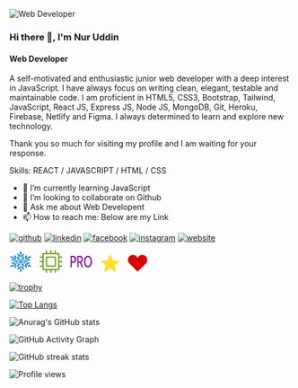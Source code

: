 ![Web Developer](https://media-exp2.licdn.com/dms/image/C4D16AQEckp2DLECn7A/profile-displaybackgroundimage-shrink_200_800/0/1654683663522?e=1661385600&v=beta&t=V0zTjbz2LlJo49eMfP7KUWFxJIktBRLR02sPu2EOsJw)

### Hi there 👋, I'm Nur Uddin
#### Web Developer


A self-motivated and enthusiastic junior web developer with a deep interest in JavaScript. I have always focus on writing clean, elegant, testable and maintainable code. I am proficient in HTML5, CSS3, Bootstrap, Tailwind, JavaScript, React JS, Express JS, Node JS, MongoDB, Git, Heroku, Firebase, Netlify and Figma. I always determined to learn and explore new technology. 

Thank you so much for visiting my profile and I am waiting for your response.

Skills: REACT / JAVASCRIPT / HTML / CSS

- 🌱 I’m currently learning JavaScript 
- 👯 I’m looking to collaborate on Github 
- 💬 Ask me about Web Developent 
- 📫 How to reach me: Below are my Link 


[<img src='https://cdn.jsdelivr.net/npm/simple-icons@3.0.1/icons/github.svg' alt='github' height='40'>](https://github.com/Nuruddin43)  [<img src='https://cdn.jsdelivr.net/npm/simple-icons@3.0.1/icons/linkedin.svg' alt='linkedin' height='40'>](https://www.linkedin.com/in/https://www.linkedin.com/in/nur-uddin-b3567a177//)  [<img src='https://cdn.jsdelivr.net/npm/simple-icons@3.0.1/icons/facebook.svg' alt='facebook' height='40'>](https://www.facebook.com/https://www.facebook.com/nur.uddin.39948856)  [<img src='https://cdn.jsdelivr.net/npm/simple-icons@3.0.1/icons/instagram.svg' alt='instagram' height='40'>](https://www.instagram.com/https://www.instagram.com/nur_uddin9243/?hl=en/)  [<img src='https://cdn.jsdelivr.net/npm/simple-icons@3.0.1/icons/icloud.svg' alt='website' height='40'>](https://nur-uddin9243.netlify.app/)  

<a href='https://archiveprogram.github.com/'><img src='https://raw.githubusercontent.com/acervenky/animated-github-badges/master/assets/acbadge.gif' width='40' height='40'></a> <a href='https://docs.github.com/en/developers'><img src='https://raw.githubusercontent.com/acervenky/animated-github-badges/master/assets/devbadge.gif' width='40' height='40'></a> <a href='https://github.com/pricing'><img src='https://raw.githubusercontent.com/acervenky/animated-github-badges/master/assets/pro.gif' width='40' height='40'></a> <a href='https://stars.github.com/'><img src='https://raw.githubusercontent.com/acervenky/animated-github-badges/master/assets/starbadge.gif' width='35' height='35'></a> <a href='https://docs.github.com/en/github/supporting-the-open-source-community-with-github-sponsors'><img src='https://raw.githubusercontent.com/acervenky/animated-github-badges/master/assets/sponsorbadge.gif' width='35' height='35'></a> 

[![trophy](https://github-profile-trophy.vercel.app/?username=Nuruddin43)](https://github.com/ryo-ma/github-profile-trophy)

[![Top Langs](https://github-readme-stats.vercel.app/api/top-langs/?username=Nuruddin43)](https://github.com/anuraghazra/github-readme-stats)

![Anurag's GitHub stats](https://github-readme-stats.vercel.app/api?username=Nuruddin43&theme=jolly&show_icons=true)  

![GitHub Activity Graph](https://activity-graph.herokuapp.com/graph?username=Nuruddin43)  

![GitHub streak stats](https://github-readme-streak-stats.herokuapp.com/?user=Nuruddin43)  

![Profile views](https://gpvc.arturio.dev/Nuruddin43)  
